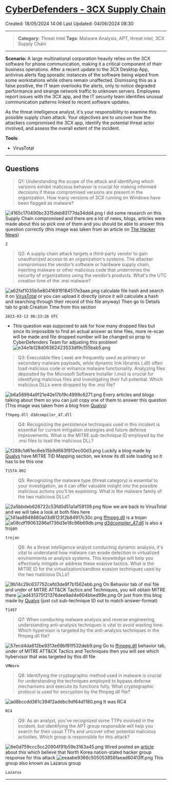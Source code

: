 # [CyberDefenders - 3CX Supply Chain](https://cyberdefenders.org/blueteam-ctf-challenges/3cx-supply-chain/)
Created: 18/05/2024 14:06
Last Updated: 04/06/2024 08:30
* * *
>**Category**: Threat Intel
>**Tags**: Malware Analysis, APT, threat intel, 3CX Supply Chain
* * *
**Scenario:**
A large multinational corporation heavily relies on the 3CX software for phone communication, making it a critical component of their business operations. After a recent update to the 3CX Desktop App, antivirus alerts flag sporadic instances of the software being wiped from some workstations while others remain unaffected. Dismissing this as a false positive, the IT team overlooks the alerts, only to notice degraded performance and strange network traffic to unknown servers. Employees report issues with the 3CX app, and the IT security team identifies unusual communication patterns linked to recent software updates.

As the threat intelligence analyst, it's your responsibility to examine this possible supply chain attack. Your objectives are to uncover how the attackers compromised the 3CX app, identify the potential threat actor involved, and assess the overall extent of the incident. 

**Tools**:
- VirusTotal

* * *
## Questions
>Q1: Understanding the scope of the attack and identifying which versions exhibit malicious behavior is crucial for making informed decisions if these compromised versions are present in the organization. How many versions of 3CX running on Windows have been flagged as malware?

![4165c170490bc3315deb83177da34dd4.png](../../_resources/4165c170490bc3315deb83177da34dd4.png)
I did some research on this Supply Chain compromised and there are a lot of news, blogs, articles were made about this so pick one of them and you should be able to answer this question correctly (this image was taken from an article on [The Hacker News](https://thehackernews.com/2023/03/3cx-supply-chain-attack-heres-what-we.html))
```
2
```

>Q2: A supply chain attack targets a third-party vendor to gain unauthorized access to an organization's systems. The attacker compromises the vendor’s software or hardware supply chain, injecting malware or other malicious code that undermines the security of organizations using the vendor’s products. What's the UTC creation time of the .msi malware?

![a62faf1035b5e80416919184517e3aae.png](../../_resources/a62faf1035b5e80416919184517e3aae.png)
calculate file hash and search it on [VirusTotal](https://www.virustotal.com/gui/file/59e1edf4d82fae4978e97512b0331b7eb21dd4b838b850ba46794d9c7a2c0983/details) or you can upload it directly (since it will calculate a hash and searching through their record of this file anyway)
Then go to Details tab to grab Creation Time from this section
```
2023-03-13 06:33:26 UTC
```

* This question was supposed to ask for how many dropped files but since its impossible to find an actual answer as time files, more re-scan will be made and file dropped number will be changed so prop to CyberDefenders Team for adjusting this problem!
![e34e1b128d06362423533df9c155bab5.png](../../_resources/e34e1b128d06362423533df9c155bab5.png)

>Q3: Executable files (.exe) are frequently used as primary or secondary malware payloads, while dynamic link libraries (.dll) often load malicious code or enhance malware functionality. Analyzing files deposited by the Microsoft Software Installer (.msi) is crucial for identifying malicious files and investigating their full potential. Which malicious DLLs were dropped by the .msi file?

![b6a58994a9f21e40e17b19c4999c6271.png](../../_resources/b6a58994a9f21e40e17b19c4999c6271.png)
Every articles and blogs talking about them so you can just copy one of them to answer this question (This image was taken from a blog from [Qualys](https://blog.qualys.com/vulnerabilities-threat-research/2023/04/03/3cxdesktopapp-backdoored-in-a-suspected-lazarus-campaign))
```
ffmpeg.dll d3dcompiler_47.dll
```

>Q4: Recognizing the persistence techniques used in this incident is essential for current mitigation strategies and future defense improvements. What is the MITRE sub-technique ID employed by the .msi files to load the malicious DLL?

![f288c1d61ec6eb15b9d663f912ec00d3.png](../../_resources/f288c1d61ec6eb15b9d663f912ec00d3.png)
Luckily a blog made by [Qualys](https://blog.qualys.com/vulnerabilities-threat-research/2023/04/03/3cxdesktopapp-backdoored-in-a-suspected-lazarus-campaign) have MITRE TID Mapping section, we know its dll side loading so it has to be this one
```
T1574.002
```

>Q5: Recognizing the malware type (threat category) is essential to your investigation, as it can offer valuable insight into the possible malicious actions you'll be examining. What is the malware family of the two malicious DLLs?

![2a5bbdeb626722c53fd0d51a1af59139.png](../../_resources/2a5bbdeb626722c53fd0d51a1af59139.png)
Now we are back to VirusTotal and we will take a look at both files here
![141aa8948880a03d8123f2b84917c30c.png](../../_resources/141aa8948880a03d8123f2b84917c30c.png)
[ffmpeg.dll](https://www.virustotal.com/gui/file/7986bbaee8940da11ce089383521ab420c443ab7b15ed42aed91fd31ce833896) is a trojan
![a08cdf19063286ef736d3e18c96b69db.png](../../_resources/a08cdf19063286ef736d3e18c96b69db.png)
[d3dcompiler_47.dll](https://www.virustotal.com/gui/file/11be1803e2e307b647a8a7e02d128335c448ff741bf06bf52b332e0bbf423b03/detection) is also a trojan
```
trojan
```

>Q6: As a threat intelligence analyst conducting dynamic analysis, it's vital to understand how malware can evade detection in virtualized environments or analysis systems. This knowledge will help you effectively mitigate or address these evasive tactics. What is the MITRE ID for the virtualization/sandbox evasion techniques used by the two malicious DLLs?

![9b14c29c637752cefd3de9f7b1562ebb.png](../../_resources/9b14c29c637752cefd3de9f7b1562ebb.png)
On Behavior tab of msi file and under of MITRE ATT&CK Tactics and Techniques, you will obtain MITRE there
![ad431375f21376dee9ad4e604bbed99e.png](../../_resources/ad431375f21376dee9ad4e604bbed99e.png)
Or just from this blog made by [Qualys](https://blog.qualys.com/vulnerabilities-threat-research/2023/04/03/3cxdesktopapp-backdoored-in-a-suspected-lazarus-campaign) (just cut sub-technique ID out to match answer-format)
```
T1497
```

>Q7: When conducting malware analysis and reverse engineering, understanding anti-analysis techniques is vital to avoid wasting time. Which hypervisor is targeted by the anti-analysis techniques in the ffmpeg.dll file?

![57ecd4da612be9313e69bf91f532deb9.png](../../_resources/57ecd4da612be9313e69bf91f532deb9.png)
Go to [ffmpeg.dll](https://www.virustotal.com/gui/file/7986bbaee8940da11ce089383521ab420c443ab7b15ed42aed91fd31ce833896) behavior tab, under of MITRE ATT&CK Tactics and Techniques then you will see which hybervisor that was targeted by this dll file
```
VMWare
```

>Q8: Identifying the cryptographic method used in malware is crucial for understanding the techniques employed to bypass defense mechanisms and execute its functions fully. What cryptographic protocol is used for encryption by the ffmpeg.dll file?

![ad8bccdd361c394f2addbc9df64d1180.png](../../_resources/ad8bccdd361c394f2addbc9df64d1180.png)
It was RC4
```
RC4
```

>Q9: As an analyst, you've recognized some TTPs involved in the incident, but identifying the APT group responsible will help you search for their usual TTPs and uncover other potential malicious activities. Which group is responsible for this attack?

![6e0d759ccc5cc20904f91b59e3163a45.png](../../_resources/6e0d759ccc5cc20904f91b59e3163a45.png)
Wired posted an [article](https://www.wired.com/story/3cx-supply-chain-attack-times-two/) about this which believe that North Korea nation-stated hacker group response for this attack
![eeaabe9366c505053856faead60413ff.png](../../_resources/eeaabe9366c505053856faead60413ff.png)
This group also known as Lazarus group
```
Lazarus
```

* * *
